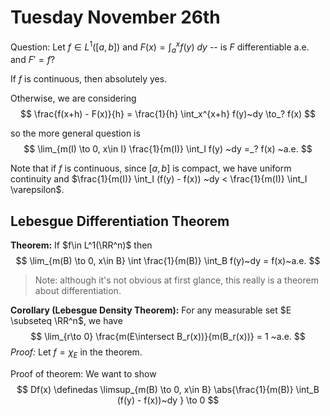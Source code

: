 # Tuesday November 26th

Question:
Let $f\in L^1([a, b])$ and $F(x) = \int_a^x f(y) ~dy$ -- is $F$ differentiable a.e. and $F' = f$?

If $f$ is continuous, then absolutely yes.

Otherwise, we are considering 
$$
\frac{f(x+h) - F(x)}{h} = \frac{1}{h} \int_x^{x+h} f(y)~dy \to_? f(x)
$$

so the more general question is
$$
\lim_{m(I) \to 0, x\in I} \frac{1}{m(I)} \int_I f(y) ~dy =_? f(x) ~a.e.
$$

Note that if $f$ is continuous, since $[a, b]$ is compact, we have uniform continuity and $\frac{1}{m(I)} \int_I (f(y) - f(x)) ~dy < \frac{1}{m(I)} \int_I \varepsilon$.

## Lebesgue Differentiation Theorem

**Theorem:**
If $f\in L^1(\RR^n)$ then
$$
\lim_{m(B) \to 0, x\in B} \int \frac{1}{m(B)} \int_B f(y)~dy = f(x)~a.e.
$$
> Note: although it's not obvious at first glance, this really is a theorem about differentiation.

**Corollary (Lebesgue Density Theorem):**
For any measurable set $E \subseteq \RR^n$, we have
$$
\lim_{r\to 0} \frac{m(E\intersect B_r(x))}{m(B_r(x))} = 1 ~a.e.
$$
*Proof:*
Let $f = \chi_E$ in the theorem.

Proof of theorem:
We want to show 
$$
Df(x) \definedas \limsup_{m(B) \to 0, x\in B} \abs{\frac{1}{m(B)} \int_B (f(y) - f(x))~dy  } \to 0
$$
